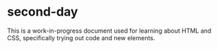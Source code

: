 # second-day

This is a work-in-progress document used for learning about HTML and CSS, specifically trying out code and new elements.
